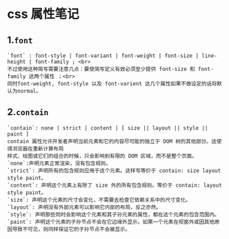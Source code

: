 # css 属性笔记
## 1.`font`
    `font` : font-style | font-variant | font-weight | font-size | line-height | font-family ; <br>
    不过使用这种简写需要注意几点：要使简写定义有效必须至少提供 font-size 和 font-family 这两个属性 ；<br>
    同时font-weight, font-style 以及 font-varient 这几个属性如果不做设定的话将默认为normal。
## 2.`contain`
    `contain`: none | strict | content | [ size || layout || style || paint ]
    contain 属性允许开发者声明当前元素和它的内容尽可能的独立于 DOM 树的其他部分。这使得浏览器在重新计算布局
    样式、绘图或它们的组合的时候，只会影响到有限的 DOM 区域，而不是整个页面。
    `none`:声明元素正常渲染，没有包含规则。 
    `strict`: 声明所有的包含规则应用于这个元素。这样写等价于 contain: size layout style paint。 
    `content`: 声明这个元素上有除了 size 外的所有包含规则。等价于 contain: layout style paint。 
    `size`: 声明这个元素的尺寸会变化，不需要去检查它依赖关系中的尺寸变化。 
    `layout`: 声明没有外部元素可以影响它内部的布局，反之亦然。 
    `style`: 声明那些同时会影响这个元素和其子孙元素的属性，都在这个元素的包含范围内。
    `paint`: 声明这个元素的子孙节点不会在它边缘外显示。如果一个元素在视窗外或因其他原因导致不可见，则同样保证它的子孙节点不会被显示。
